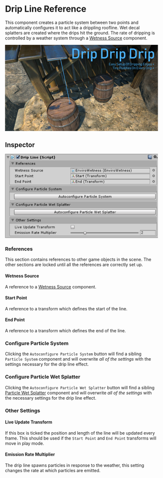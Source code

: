 # Drip Line Reference

This component creates a particle system between two points and automatically configures it to act like a drippling roofline. Wet decal splatters are created where the drips hit the ground. The rate of dripping is controlled by a weather system through a [Wetness Source](../BaseExternalWetnessSource) component.

![Enviro Drips](../images/EnviroDripHighlight.jpg)

## Inspector

![Wet Decal Inspector](../images/DripLineInspector.png)

### References

This section contains references to other game objects in the scene. The other sections are locked until all the references are correctly set up.

#### Wetness Source

A reference to a [Wetness Source](../BaseExternalWetnessSource) component.

#### Start Point

A reference to a transform which defines the start of the line.

#### End Point

A reference to a transform which defines the end of the line.

### Configure Particle System

Clicking the `Autoconfigure Particle System` button will find a sibling `Particle System` component and will overwrite *all of the settings* with the settings necessary for the drip line effect.

### Configure Particle Wet Splatter

Clicking the `Autoconfigure Particle Wet Splatter` button will find a sibling [Particle Wet Splatter](../ParticleWetSplatter) component and will overwrite *all of the settings* with the necessary settings for the drip line effect.

### Other Settings

#### Live Update Transform

If this box is ticked the position and length of the line will be updated every frame. This should be used if the `Start Point` and `End Point` transforms will move in play mode.

#### Emission Rate Multiplier

The drip line spawns particles in response to the weather, this setting changes the rate at which particles are emitted.